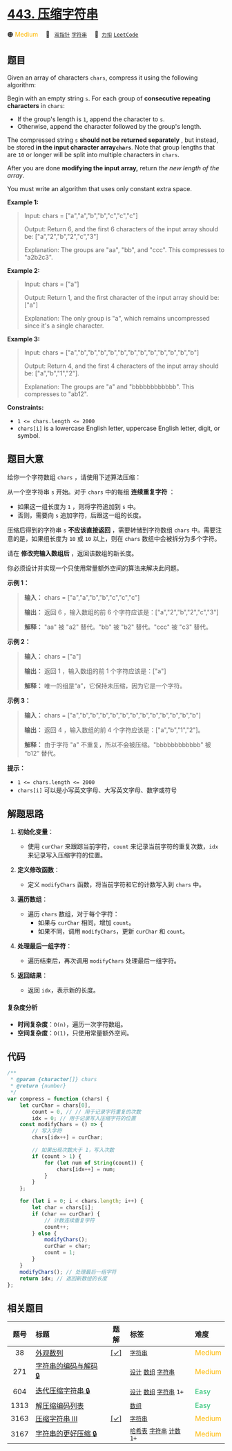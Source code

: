 # [443. 压缩字符串](https://2xiao.github.io/leetcode-js/problem/0443.html)

🟠 <font color=#ffb800>Medium</font>&emsp; 🔖&ensp; [`双指针`](/tag/two-pointers.md) [`字符串`](/tag/string.md)&emsp; 🔗&ensp;[`力扣`](https://leetcode.cn/problems/string-compression) [`LeetCode`](https://leetcode.com/problems/string-compression)

## 题目

Given an array of characters `chars`, compress it using the following
algorithm:

Begin with an empty string `s`. For each group of **consecutive repeating
characters** in `chars`:

- If the group's length is `1`, append the character to `s`.
- Otherwise, append the character followed by the group's length.

The compressed string `s` **should not be returned separately** , but instead,
be stored **in the input character array`chars`**. Note that group lengths
that are `10` or longer will be split into multiple characters in `chars`.

After you are done **modifying the input array,** return _the new length of
the array_.

You must write an algorithm that uses only constant extra space.

**Example 1:**

> Input: chars = ["a","a","b","b","c","c","c"]
>
> Output: Return 6, and the first 6 characters of the input array should be: ["a","2","b","2","c","3"]
>
> Explanation: The groups are "aa", "bb", and "ccc". This compresses to "a2b2c3".

**Example 2:**

> Input: chars = ["a"]
>
> Output: Return 1, and the first character of the input array should be: ["a"]
>
> Explanation: The only group is "a", which remains uncompressed since it's a single character.

**Example 3:**

> Input: chars = ["a","b","b","b","b","b","b","b","b","b","b","b","b"]
>
> Output: Return 4, and the first 4 characters of the input array should be: ["a","b","1","2"].
>
> Explanation: The groups are "a" and "bbbbbbbbbbbb". This compresses to "ab12".

**Constraints:**

- `1 <= chars.length <= 2000`
- `chars[i]` is a lowercase English letter, uppercase English letter, digit, or symbol.

## 题目大意

给你一个字符数组 `chars` ，请使用下述算法压缩：

从一个空字符串 `s` 开始。对于 `chars` 中的每组 **连续重复字符** ：

- 如果这一组长度为 `1` ，则将字符追加到 `s` 中。
- 否则，需要向 `s` 追加字符，后跟这一组的长度。

压缩后得到的字符串 `s` **不应该直接返回** ，需要转储到字符数组 `chars` 中。需要注意的是，如果组长度为 `10` 或 `10` 以上，则在
`chars` 数组中会被拆分为多个字符。

请在 **修改完输入数组后** ，返回该数组的新长度。

你必须设计并实现一个只使用常量额外空间的算法来解决此问题。

**示例 1：**

> **输入：** chars = ["a","a","b","b","c","c","c"]
>
> **输出：** 返回 6 ，输入数组的前 6 个字符应该是：["a","2","b","2","c","3"]
>
> **解释：** "aa" 被 "a2" 替代。"bb" 被 "b2" 替代。"ccc" 被 "c3" 替代。

**示例 2：**

> **输入：** chars = ["a"]
>
> **输出：** 返回 1 ，输入数组的前 1 个字符应该是：["a"]
>
> **解释：** 唯一的组是“a”，它保持未压缩，因为它是一个字符。

**示例 3：**

> **输入：** chars = ["a","b","b","b","b","b","b","b","b","b","b","b","b"]
>
> **输出：** 返回 4 ，输入数组的前 4 个字符应该是：["a","b","1","2"]。
>
> **解释：** 由于字符 "a" 不重复，所以不会被压缩。"bbbbbbbbbbbb" 被 “b12” 替代。

**提示：**

- `1 <= chars.length <= 2000`
- `chars[i]` 可以是小写英文字母、大写英文字母、数字或符号

## 解题思路

1. **初始化变量**：

   - 使用 `curChar` 来跟踪当前字符，`count` 来记录当前字符的重复次数，`idx` 来记录写入压缩字符的位置。

2. **定义修改函数**：

   - 定义 `modifyChars` 函数，将当前字符和它的计数写入到 `chars` 中。

3. **遍历数组**：

   - 遍历 `chars` 数组，对于每个字符：
     - 如果与 `curChar` 相同，增加 `count`。
     - 如果不同，调用 `modifyChars`，更新 `curChar` 和 `count`。

4. **处理最后一组字符**：

   - 遍历结束后，再次调用 `modifyChars` 处理最后一组字符。

5. **返回结果**：
   - 返回 `idx`，表示新的长度。

#### 复杂度分析

- **时间复杂度**：`O(n)`，遍历一次字符数组。
- **空间复杂度**：`O(1)`，只使用常量额外空间。

## 代码

```javascript
/**
 * @param {character[]} chars
 * @return {number}
 */
var compress = function (chars) {
	let curChar = chars[0],
		count = 0, // // 用于记录字符重复的次数
		idx = 0; // 用于记录写入压缩字符的位置
	const modifyChars = () => {
		// 写入字符
		chars[idx++] = curChar;

		// 如果出现次数大于 1，写入次数
		if (count > 1) {
			for (let num of String(count)) {
				chars[idx++] = num;
			}
		}
	};

	for (let i = 0; i < chars.length; i++) {
		let char = chars[i];
		if (char == curChar) {
			// 计数连续重复字符
			count++;
		} else {
			modifyChars();
			curChar = char;
			count = 1;
		}
	}
	modifyChars(); // 处理最后一组字符
	return idx; // 返回新数组的长度
};
```

## 相关题目

<!-- prettier-ignore -->
| 题号 | 标题 | 题解 | 标签 | 难度 |
| :------: | :------ | :------: | :------ | :------ |
| 38 | [外观数列](https://leetcode.com/problems/count-and-say) | [[✓]](/problem/0038.md) |  [`字符串`](/tag/string.md) | <font color=#ffb800>Medium</font> |
| 271 | [字符串的编码与解码 🔒](https://leetcode.com/problems/encode-and-decode-strings) |  |  [`设计`](/tag/design.md) [`数组`](/tag/array.md) [`字符串`](/tag/string.md) | <font color=#ffb800>Medium</font> |
| 604 | [迭代压缩字符串 🔒](https://leetcode.com/problems/design-compressed-string-iterator) |  |  [`设计`](/tag/design.md) [`数组`](/tag/array.md) [`字符串`](/tag/string.md) `1+` | <font color=#15bd66>Easy</font> |
| 1313 | [解压缩编码列表](https://leetcode.com/problems/decompress-run-length-encoded-list) |  |  [`数组`](/tag/array.md) | <font color=#15bd66>Easy</font> |
| 3163 | [压缩字符串 III](https://leetcode.com/problems/string-compression-iii) | [[✓]](/problem/3163.md) |  [`字符串`](/tag/string.md) | <font color=#ffb800>Medium</font> |
| 3167 | [字符串的更好压缩 🔒](https://leetcode.com/problems/better-compression-of-string) |  |  [`哈希表`](/tag/hash-table.md) [`字符串`](/tag/string.md) [`计数`](/tag/counting.md) `1+` | <font color=#ffb800>Medium</font> |